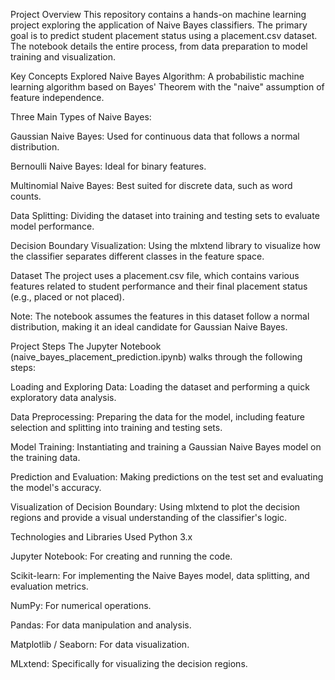  Project Overview
This repository contains a hands-on machine learning project exploring the application of Naive Bayes classifiers. The primary goal is to predict student placement status using a placement.csv dataset. The notebook details the entire process, from data preparation to model training and visualization.

Key Concepts Explored
Naive Bayes Algorithm: A probabilistic machine learning algorithm based on Bayes' Theorem with the "naive" assumption of feature independence.

Three Main Types of Naive Bayes:

Gaussian Naive Bayes: Used for continuous data that follows a normal distribution.

Bernoulli Naive Bayes: Ideal for binary features.

Multinomial Naive Bayes: Best suited for discrete data, such as word counts.

Data Splitting: Dividing the dataset into training and testing sets to evaluate model performance.

Decision Boundary Visualization: Using the mlxtend library to visualize how the classifier separates different classes in the feature space.

Dataset
The project uses a placement.csv file, which contains various features related to student performance and their final placement status (e.g., placed or not placed).

Note: The notebook assumes the features in this dataset follow a normal distribution, making it an ideal candidate for Gaussian Naive Bayes.

Project Steps
The Jupyter Notebook (naive_bayes_placement_prediction.ipynb) walks through the following steps:

Loading and Exploring Data: Loading the dataset and performing a quick exploratory data analysis.

Data Preprocessing: Preparing the data for the model, including feature selection and splitting into training and testing sets.

Model Training: Instantiating and training a Gaussian Naive Bayes model on the training data.

Prediction and Evaluation: Making predictions on the test set and evaluating the model's accuracy.

Visualization of Decision Boundary: Using mlxtend to plot the decision regions and provide a visual understanding of the classifier's logic.

Technologies and Libraries Used
Python 3.x

Jupyter Notebook: For creating and running the code.

Scikit-learn: For implementing the Naive Bayes model, data splitting, and evaluation metrics.

NumPy: For numerical operations.

Pandas: For data manipulation and analysis.

Matplotlib / Seaborn: For data visualization.

MLxtend: Specifically for visualizing the decision regions.
